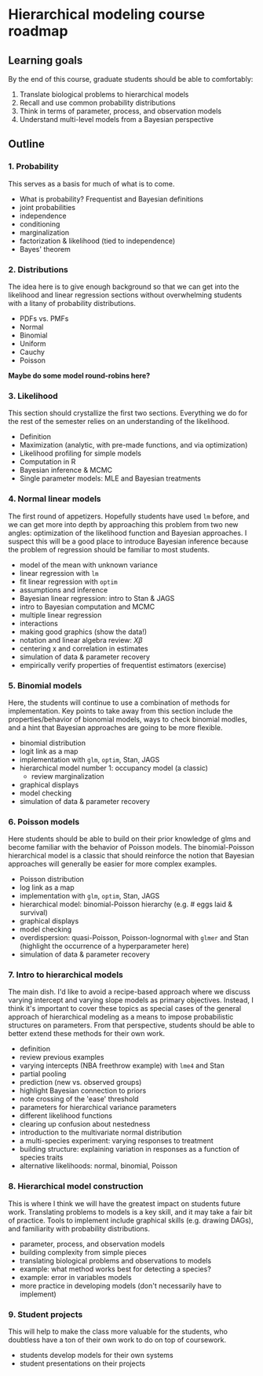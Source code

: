 # Hierarchical modeling course roadmap

## Learning goals

By the end of this course, graduate students should be able to comfortably:

1. Translate biological problems to hierarchical models
2. Recall and use common probability distributions
3. Think in terms of parameter, process, and observation models
4. Understand multi-level models from a Bayesian perspective

## Outline

### 1. Probability

This serves as a basis for much of what is to come.

- What is probability? Frequentist and Bayesian definitions
- joint probabilities
- independence
- conditioning
- marginalization
- factorization & likelihood (tied to independence)
- Bayes' theorem

### 2. Distributions

The idea here is to give enough background so that we can get into the likelihood and linear regression sections without overwhelming students with a litany of probability distributions.

- PDFs vs. PMFs
- Normal
- Binomial
- Uniform
- Cauchy
- Poisson

**Maybe do some model round-robins here?**

### 3. Likelihood

This section should crystallize the first two sections. Everything we do for the rest of the semester relies on an understanding of the likelihood.

- Definition
- Maximization (analytic, with pre-made functions, and via optimization)
- Likelihood profiling for simple models
- Computation in R
- Bayesian inference & MCMC
- Single parameter models: MLE and Bayesian treatments

### 4. Normal linear models

The first round of appetizers. Hopefully students have used `lm` before, and we can get more into depth by approaching this problem from two new angles: optimization of the likelihood function and Bayesian approaches. I suspect this will be a good place to introduce Bayesian inference because the problem of regression should be familiar to most students.

- model of the mean with unknown variance
- linear regression with `lm`
- fit linear regression with `optim`
- assumptions and inference
- Bayesian linear regression: intro to Stan & JAGS
- intro to Bayesian computation and MCMC
- multiple linear regression
- interactions
- making good graphics (show the data!)
- notation and linear algebra review: $X\beta$
- centering x and correlation in estimates
- simulation of data & parameter recovery
- empirically verify properties of frequentist estimators (exercise)

### 5. Binomial models

Here, the students will continue to use a combination of methods for implementation. Key points to take away from this section include the properties/behavior of bionomial models, ways to check binomial modles, and a hint that Bayesian approaches are going to be more flexible.

- binomial distribution
- logit link as a map
- implementation with `glm`, `optim`, Stan, JAGS
- hierarchical model number 1: occupancy model (a classic)
  - review marginalization
- graphical displays
- model checking
- simulation of data & parameter recovery

### 6. Poisson models

Here students should be able to build on their prior knowledge of glms and become familiar with the behavior of Poisson models. The binomial-Poisson hierarchical model is a classic that should reinforce the notion that Bayesian approaches will generally be easier for more complex examples.

- Poisson distribution
- log link as a map
- implementation with `glm`, `optim`, Stan, JAGS
- hierarchical model: binomial-Poisson hierarchy (e.g. # eggs laid & survival)
- graphical displays
- model checking
- overdispersion: quasi-Poisson, Poisson-lognormal with `glmer` and Stan (highlight the occurrence of a hyperparameter here)
- simulation of data & parameter recovery

### 7. Intro to hierarchical models

The main dish. I'd like to avoid a recipe-based approach where we discuss varying intercept and varying slope models as primary objectives. Instead, I think it's important to cover these topics as special cases of the general approach of hierarchical modeling as a means to impose probabilistic structures on parameters. From that perspective, students should be able to better extend these methods for their own work.

- definition
- review previous examples
- varying intercepts (NBA freethrow example) with `lme4` and Stan
- partial pooling
- prediction (new vs. observed groups)
- highlight Bayesian connection to priors
- note crossing of the 'ease' threshold
- parameters for hierarchical variance parameters
- different likelihood functions
- clearing up confusion about nestedness
- introduction to the multivariate normal distribution
- a multi-species experiment: varying responses to treatment
- building structure: explaining variation in responses as a function of species traits
- alternative likelihoods: normal, binomial, Poisson

### 8. Hierarchical model construction

This is where I think we will have the greatest impact on students future work. Translating problems to models is a key skill, and it may take a fair bit of practice. Tools to implement include graphical skills (e.g. drawing DAGs), and familiarity with probability distributions.

- parameter, process, and observation models
- building complexity from simple pieces
- translating biological problems and observations to models
- example: what method works best for detecting a species?
- example: error in variables models
- more practice in developing models (don't necessarily have to implement)

### 9. Student projects

This will help to make the class more valuable for the students, who doubtless have a ton of their own work to do on top of coursework.

- students develop models for their own systems
- student presentations on their projects
